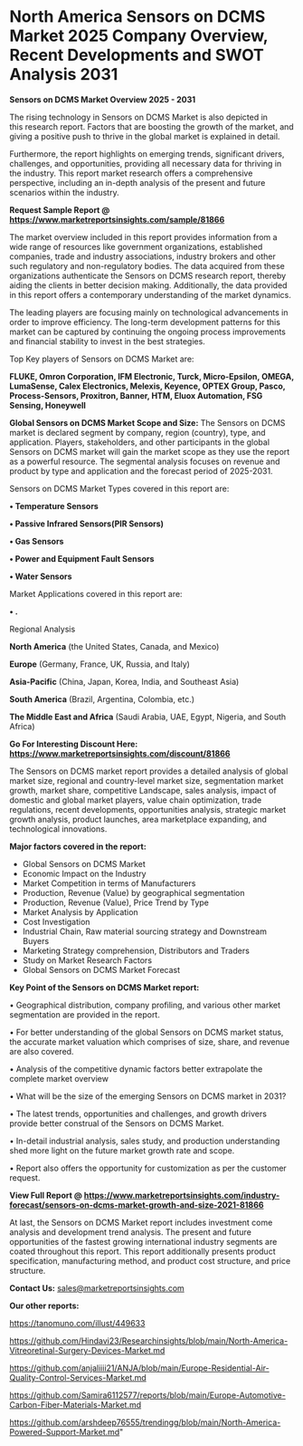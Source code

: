 # North America Sensors on DCMS Market 2025 Company Overview, Recent Developments and SWOT Analysis 2031

<Strong> Sensors on DCMS Market Overview 2025 - 2031</strong>

The rising technology in Sensors on DCMS Market is also depicted in this research report. Factors that are boosting the growth of the market, and giving a positive push to thrive in the global market is explained in detail.

Furthermore, the report highlights on emerging trends, significant drivers, challenges, and opportunities, providing all necessary data for thriving in the industry. This report market research offers a comprehensive perspective, including an in-depth analysis of the present and future scenarios within the industry.

<strong>Request Sample Report @ <a href=https://www.marketreportsinsights.com/sample/81866>https://www.marketreportsinsights.com/sample/81866</a></strong>

The market overview included in this report provides information from a wide range of resources like government organizations, established companies, trade and industry associations, industry brokers and other such regulatory and non-regulatory bodies. The data acquired from these organizations authenticate the Sensors on DCMS research report, thereby aiding the clients in better decision making. Additionally, the data provided in this report offers a contemporary understanding of the market dynamics.

The leading players are focusing mainly on technological advancements in order to improve efficiency. The long-term development patterns for this market can be captured by continuing the ongoing process improvements and financial stability to invest in the best strategies.

Top Key players of Sensors on DCMS Market are:

<strong>FLUKE, Omron Corporation, IFM Electronic, Turck, Micro-Epsilon, OMEGA, LumaSense, Calex Electronics, Melexis, Keyence, OPTEX Group, Pasco, Process-Sensors, Proxitron, Banner, HTM, Eluox Automation, FSG Sensing, Honeywell</strong>

<strong><b>Global Sensors on DCMS Market Scope and Size:</b></strong>
The Sensors on DCMS market is declared segment by company, region (country), type, and application. Players, stakeholders, and other participants in the global Sensors on DCMS market will gain the market scope as they use the report as a powerful resource. The segmental analysis focuses on revenue and product by type and application and the forecast period of 2025-2031.

Sensors on DCMS Market Types covered in this report are:

<strong>• Temperature Sensors

• Passive Infrared Sensors(PIR Sensors)

• Gas Sensors

• Power and Equipment Fault Sensors

• Water Sensors</strong>

Market Applications covered in this report are:

<strong>• .</strong> 

Regional Analysis

<strong>North America</strong> (the United States, Canada, and Mexico)

<strong>Europe</strong> (Germany, France, UK, Russia, and Italy)

<strong>Asia-Pacific</strong> (China, Japan, Korea, India, and Southeast Asia)

<strong>South America</strong> (Brazil, Argentina, Colombia, etc.)

<strong>The Middle East and Africa</strong> (Saudi Arabia, UAE, Egypt, Nigeria, and South Africa)

<strong>Go For Interesting Discount Here: <a href=https://www.marketreportsinsights.com/discount/81866>https://www.marketreportsinsights.com/discount/81866</a></strong>

The Sensors on DCMS market report provides a detailed analysis of global market size, regional and country-level market size, segmentation market growth, market share, competitive Landscape, sales analysis, impact of domestic and global market players, value chain optimization, trade regulations, recent developments, opportunities analysis, strategic market growth analysis, product launches, area marketplace expanding, and technological innovations.

<strong><b>Major factors covered in the report:</b></strong>
<ul>
  <li>Global Sensors on DCMS Market </li>
  <li>Economic Impact on the Industry</li>
  <li>Market Competition in terms of Manufacturers</li>
  <li>Production, Revenue (Value) by geographical segmentation</li>
  <li>Production, Revenue (Value), Price Trend by Type</li>
  <li>Market Analysis by Application</li>
  <li>Cost Investigation</li>
  <li>Industrial Chain, Raw material sourcing strategy and Downstream Buyers</li>
  <li>Marketing Strategy comprehension, Distributors and Traders</li>
  <li>Study on Market Research Factors</li>
  <li>Global Sensors on DCMS Market Forecast</li>
</ul>

<strong><b>Key Point of the Sensors on DCMS Market report:</b></strong>

• Geographical distribution, company profiling, and various other market segmentation are provided in the report.

• For better understanding of the global Sensors on DCMS market status, the accurate market valuation which comprises of size, share, and revenue are also covered.

• Analysis of the competitive dynamic factors better extrapolate the complete market overview

• What will be the size of the emerging Sensors on DCMS market in 2031?

• The latest trends, opportunities and challenges, and growth drivers provide better construal of the Sensors on DCMS Market.

• In-detail industrial analysis, sales study, and production understanding shed more light on the future market growth rate and scope.

• Report also offers the opportunity for customization as per the customer request.

<strong><b>View Full Report @ <a href=https://www.marketreportsinsights.com/industry-forecast/sensors-on-dcms-market-growth-and-size-2021-81866>https://www.marketreportsinsights.com/industry-forecast/sensors-on-dcms-market-growth-and-size-2021-81866</a></b></strong>


At last, the Sensors on DCMS Market report includes investment come analysis and development trend analysis. The present and future opportunities of the fastest growing international industry segments are coated throughout this report. This report additionally presents product specification, manufacturing method, and product cost structure, and price structure.

<strong>Contact Us:</strong>
sales@marketreportsinsights.com

<strong>Our other reports:</strong>

<a href=https://tanomuno.com/illust/449633>https://tanomuno.com/illust/449633</a>

<a href=https://github.com/Hindavi23/Researchinsights/blob/main/North-America-Vitreoretinal-Surgery-Devices-Market.md>https://github.com/Hindavi23/Researchinsights/blob/main/North-America-Vitreoretinal-Surgery-Devices-Market.md</a>

<a href=https://github.com/anjaliiii21/ANJA/blob/main/Europe-Residential-Air-Quality-Control-Services-Market.md>https://github.com/anjaliiii21/ANJA/blob/main/Europe-Residential-Air-Quality-Control-Services-Market.md</a>

<a href=https://github.com/Samira6112577/reports/blob/main/Europe-Automotive-Carbon-Fiber-Materials-Market.md>https://github.com/Samira6112577/reports/blob/main/Europe-Automotive-Carbon-Fiber-Materials-Market.md</a>

<a href=https://github.com/arshdeep76555/trendingg/blob/main/North-America-Powered-Support-Market.md>https://github.com/arshdeep76555/trendingg/blob/main/North-America-Powered-Support-Market.md</a>"
